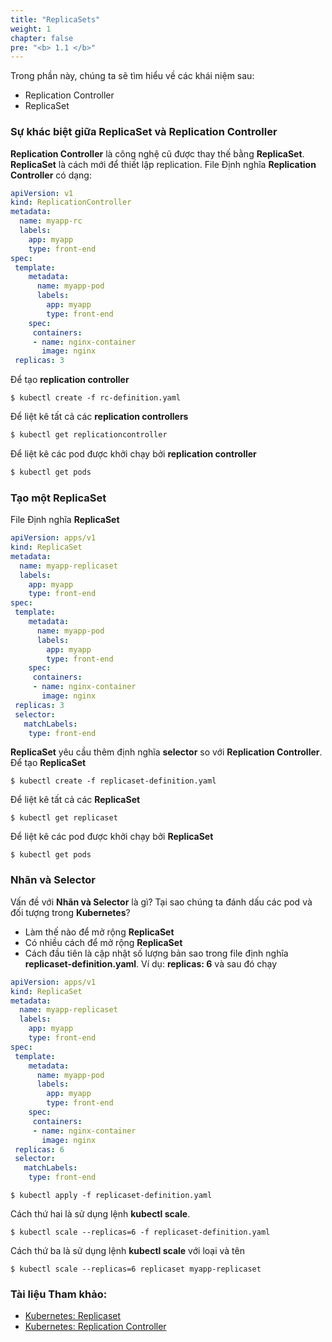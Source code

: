```yaml
---
title: "ReplicaSets"
weight: 1
chapter: false
pre: "<b> 1.1 </b>"
---
```


Trong phần này, chúng ta sẽ tìm hiểu về các khái niệm sau:
- Replication Controller
- ReplicaSet

### **Sự khác biệt giữa ReplicaSet và Replication Controller**
**Replication Controller** là công nghệ cũ được thay thế bằng **ReplicaSet**.
**ReplicaSet** là cách mới để thiết lập replication.
File Định nghĩa **Replication Controller** có dạng:

```yaml
apiVersion: v1
kind: ReplicationController
metadata:
  name: myapp-rc
  labels:
    app: myapp
    type: front-end
spec:
 template:
    metadata:
      name: myapp-pod
      labels:
        app: myapp
        type: front-end
    spec:
     containers:
     - name: nginx-container
       image: nginx
 replicas: 3
```

Để tạo **replication controller**

```
$ kubectl create -f rc-definition.yaml

```

Để liệt kê tất cả các **replication controllers**

```bash
$ kubectl get replicationcontroller
```

Để liệt kê các pod được khởi chạy bởi **replication controller**

```bash
$ kubectl get pods
```

### Tạo một **ReplicaSet**
File Định nghĩa **ReplicaSet**

```yaml
apiVersion: apps/v1
kind: ReplicaSet
metadata:
  name: myapp-replicaset
  labels:
    app: myapp
    type: front-end
spec:
 template:
    metadata:
      name: myapp-pod
      labels:
        app: myapp
        type: front-end
    spec:
     containers:
     - name: nginx-container
       image: nginx
 replicas: 3
 selector:
   matchLabels:
    type: front-end
```

**ReplicaSet** yêu cầu thêm định nghĩa **selector** so với **Replication Controller**.
Để tạo **ReplicaSet**

```
$ kubectl create -f replicaset-definition.yaml

```

Để liệt kê tất cả các **ReplicaSet**

```
$ kubectl get replicaset

```

Để liệt kê các pod được khởi chạy bởi **ReplicaSet**

```
$ kubectl get pods

```

### Nhãn và Selector
Vấn đề với **Nhãn và Selector** là gì? Tại sao chúng ta đánh dấu các pod và đối tượng trong **Kubernetes**?

- Làm thế nào để mở rộng **ReplicaSet**
- Có nhiều cách để mở rộng **ReplicaSet**
- Cách đầu tiên là cập nhật số lượng bản sao trong file định nghĩa **replicaset-definition.yaml**. Ví dụ: **replicas: 6** và sau đó chạy

```yaml
apiVersion: apps/v1
kind: ReplicaSet
metadata:
  name: myapp-replicaset
  labels:
    app: myapp
    type: front-end
spec:
 template:
    metadata:
      name: myapp-pod
      labels:
        app: myapp
        type: front-end
    spec:
     containers:
     - name: nginx-container
       image: nginx
 replicas: 6
 selector:
   matchLabels:
    type: front-end

```

```
$ kubectl apply -f replicaset-definition.yaml
```

Cách thứ hai là sử dụng lệnh **kubectl scale**.

```
$ kubectl scale --replicas=6 -f replicaset-definition.yaml

```

Cách thứ ba là sử dụng lệnh **kubectl scale** với loại và tên

```
$ kubectl scale --replicas=6 replicaset myapp-replicaset

```

### Tài liệu Tham khảo:

- [Kubernetes: Replicaset](https://kubernetes.io/docs/concepts/workloads/controllers/replicaset/)
- [Kubernetes: Replication Controller](https://kubernetes.io/docs/concepts/workloads/controllers/replicationcontroller/)
